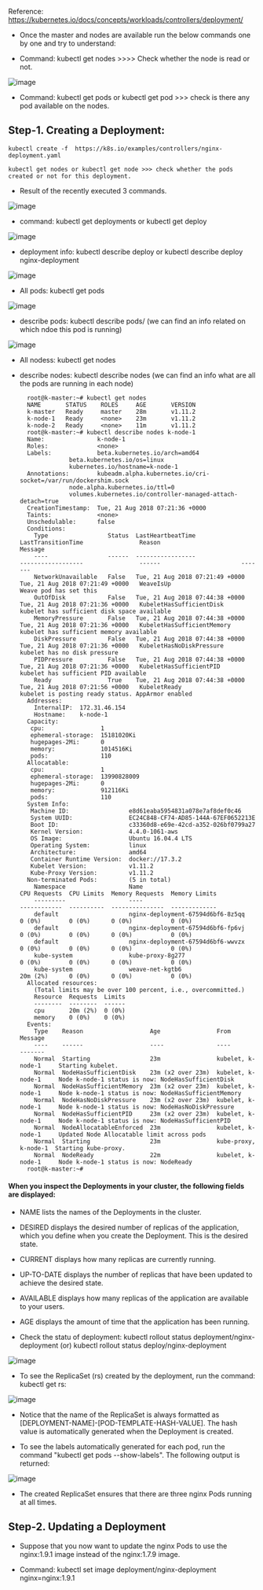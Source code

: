 Reference: https://kubernetes.io/docs/concepts/workloads/controllers/deployment/

* Once the master and nodes are available run the below commands one by one and try to understand:

* Command: kubectl get nodes >>>> Check whether the node is read or not.

![image](https://user-images.githubusercontent.com/24622526/44387273-986cdb80-a514-11e8-9137-3fc57f55858a.png)

* Command: kubectl get pods or kubectl get pod >>> check is there any pod available on the nodes.

## Step-1. Creating a Deployment:

	kubectl create -f  https://k8s.io/examples/controllers/nginx-deployment.yaml
	
	kubectl get nodes or kubectl get node >>> check whether the pods created or not for this deployment.

* Result of the recently executed 3 commands.

![image](https://user-images.githubusercontent.com/24622526/44384307-4d9a9600-a50b-11e8-8db7-bb9044001179.png)

* command: kubectl get deployments or kubectl get deploy
	
![image](https://user-images.githubusercontent.com/24622526/44384444-bb46c200-a50b-11e8-8176-bea54248a04d.png)

* deployment info: kubectl describe deploy or kubectl describe deploy nginx-deployment

![image](https://user-images.githubusercontent.com/24622526/44387015-cbfb3600-a513-11e8-9be6-f2a250127d27.png)

* All pods: kubectl get pods

![image](https://user-images.githubusercontent.com/24622526/44387420-01545380-a515-11e8-9a6f-f839a217f148.png)

* describe pods: kubectl describe pods/<pod-name>  (we can find an info related on which ndoe this pod is running)

![image](https://user-images.githubusercontent.com/24622526/44387618-87709a00-a515-11e8-855c-bfd9b37e5724.png)

* All nodess: kubectl get nodes

* describe nodes: kubectl describe nodes <node-name>  (we can find an info what are all the pods are running in each node)

		root@k-master:~# kubectl get nodes
		NAME       STATUS    ROLES     AGE       VERSION
		k-master   Ready     master    28m       v1.11.2
		k-node-1   Ready     <none>    23m       v1.11.2
		k-node-2   Ready     <none>    11m       v1.11.2
		root@k-master:~# kubectl describe nodes k-node-1
		Name:               k-node-1
		Roles:              <none>
		Labels:             beta.kubernetes.io/arch=amd64
				    beta.kubernetes.io/os=linux
				    kubernetes.io/hostname=k-node-1
		Annotations:        kubeadm.alpha.kubernetes.io/cri-socket=/var/run/dockershim.sock
				    node.alpha.kubernetes.io/ttl=0
				    volumes.kubernetes.io/controller-managed-attach-detach=true
		CreationTimestamp:  Tue, 21 Aug 2018 07:21:36 +0000
		Taints:             <none>
		Unschedulable:      false
		Conditions:
		  Type                 Status  LastHeartbeatTime                 LastTransitionTime                Reason                       Message
		  ----                 ------  -----------------                 ------------------                ------                       -------
		  NetworkUnavailable   False   Tue, 21 Aug 2018 07:21:49 +0000   Tue, 21 Aug 2018 07:21:49 +0000   WeaveIsUp                    Weave pod has set this
		  OutOfDisk            False   Tue, 21 Aug 2018 07:44:38 +0000   Tue, 21 Aug 2018 07:21:36 +0000   KubeletHasSufficientDisk     kubelet has sufficient disk space available
		  MemoryPressure       False   Tue, 21 Aug 2018 07:44:38 +0000   Tue, 21 Aug 2018 07:21:36 +0000   KubeletHasSufficientMemory   kubelet has sufficient memory available
		  DiskPressure         False   Tue, 21 Aug 2018 07:44:38 +0000   Tue, 21 Aug 2018 07:21:36 +0000   KubeletHasNoDiskPressure     kubelet has no disk pressure
		  PIDPressure          False   Tue, 21 Aug 2018 07:44:38 +0000   Tue, 21 Aug 2018 07:21:36 +0000   KubeletHasSufficientPID      kubelet has sufficient PID available
		  Ready                True    Tue, 21 Aug 2018 07:44:38 +0000   Tue, 21 Aug 2018 07:21:56 +0000   KubeletReady                 kubelet is posting ready status. AppArmor enabled
		Addresses:
		  InternalIP:  172.31.46.154
		  Hostname:    k-node-1
		Capacity:
		 cpu:                1
		 ephemeral-storage:  15181020Ki
		 hugepages-2Mi:      0
		 memory:             1014516Ki
		 pods:               110
		Allocatable:
		 cpu:                1
		 ephemeral-storage:  13990828009
		 hugepages-2Mi:      0
		 memory:             912116Ki
		 pods:               110
		System Info:
		 Machine ID:                 e8d61eaba5954831a078e7af8def0c46
		 System UUID:                EC24C848-CF74-AD85-144A-67EF0652213E
		 Boot ID:                    c33360d8-e69e-42cd-a352-026bf0799a27
		 Kernel Version:             4.4.0-1061-aws
		 OS Image:                   Ubuntu 16.04.4 LTS
		 Operating System:           linux
		 Architecture:               amd64
		 Container Runtime Version:  docker://17.3.2
		 Kubelet Version:            v1.11.2
		 Kube-Proxy Version:         v1.11.2
		Non-terminated Pods:         (5 in total)
		  Namespace                  Name                                 CPU Requests  CPU Limits  Memory Requests  Memory Limits
		  ---------                  ----                                 ------------  ----------  ---------------  -------------
		  default                    nginx-deployment-67594d6bf6-8z5qq    0 (0%)        0 (0%)      0 (0%)           0 (0%)
		  default                    nginx-deployment-67594d6bf6-fp6vj    0 (0%)        0 (0%)      0 (0%)           0 (0%)
		  default                    nginx-deployment-67594d6bf6-wwvzx    0 (0%)        0 (0%)      0 (0%)           0 (0%)
		  kube-system                kube-proxy-8g277                     0 (0%)        0 (0%)      0 (0%)           0 (0%)
		  kube-system                weave-net-kgtb6                      20m (2%)      0 (0%)      0 (0%)           0 (0%)
		Allocated resources:
		  (Total limits may be over 100 percent, i.e., overcommitted.)
		  Resource  Requests  Limits
		  --------  --------  ------
		  cpu       20m (2%)  0 (0%)
		  memory    0 (0%)    0 (0%)
		Events:
		  Type    Reason                   Age                From                  Message
		  ----    ------                   ----               ----                  -------
		  Normal  Starting                 23m                kubelet, k-node-1     Starting kubelet.
		  Normal  NodeHasSufficientDisk    23m (x2 over 23m)  kubelet, k-node-1     Node k-node-1 status is now: NodeHasSufficientDisk
		  Normal  NodeHasSufficientMemory  23m (x2 over 23m)  kubelet, k-node-1     Node k-node-1 status is now: NodeHasSufficientMemory
		  Normal  NodeHasNoDiskPressure    23m (x2 over 23m)  kubelet, k-node-1     Node k-node-1 status is now: NodeHasNoDiskPressure
		  Normal  NodeHasSufficientPID     23m (x2 over 23m)  kubelet, k-node-1     Node k-node-1 status is now: NodeHasSufficientPID
		  Normal  NodeAllocatableEnforced  23m                kubelet, k-node-1     Updated Node Allocatable limit across pods
		  Normal  Starting                 23m                kube-proxy, k-node-1  Starting kube-proxy.
		  Normal  NodeReady                22m                kubelet, k-node-1     Node k-node-1 status is now: NodeReady
		root@k-master:~#

#### When you inspect the Deployments in your cluster, the following fields are displayed:

* NAME lists the names of the Deployments in the cluster.
* DESIRED displays the desired number of replicas of the application, which you define when you create the Deployment. This is the desired state.
* CURRENT displays how many replicas are currently running.
* UP-TO-DATE displays the number of replicas that have been updated to achieve the desired state.
* AVAILABLE displays how many replicas of the application are available to your users.
* AGE displays the amount of time that the application has been running.

* Check the statu of deployment: kubectl rollout status deployment/nginx-deployment (or) kubectl rollout status deploy/nginx-deployment

![image](https://user-images.githubusercontent.com/24622526/44384682-85560d80-a50c-11e8-89a6-3610b17aa320.png)

* To see the ReplicaSet (rs) created by the deployment, run the command: kubectl get rs:

![image](https://user-images.githubusercontent.com/24622526/44384751-bcc4ba00-a50c-11e8-81c8-30ed320f9aaf.png)

* Notice that the name of the ReplicaSet is always formatted as [DEPLOYMENT-NAME]-[POD-TEMPLATE-HASH-VALUE]. The hash value is automatically generated when the Deployment is created.

* To see the labels automatically generated for each pod, run the command "kubectl get pods --show-labels". The following output is returned:

![image](https://user-images.githubusercontent.com/24622526/44384844-10370800-a50d-11e8-9cd5-8382b17684c9.png)

* The created ReplicaSet ensures that there are three nginx Pods running at all times.

## Step-2. Updating a Deployment

* Suppose that you now want to update the nginx Pods to use the nginx:1.9.1 image instead of the nginx:1.7.9 image.

* Command: kubectl set image deployment/nginx-deployment nginx=nginx:1.9.1


